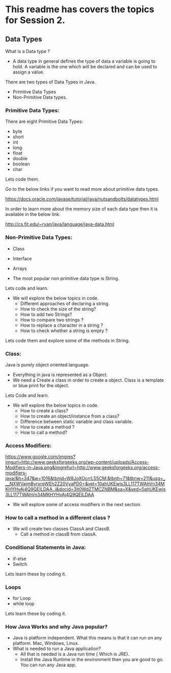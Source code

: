 # This readme has covers the topics for Session 2.

## Data Types

What is a Data type ?  

- A data type in general defines the type of data a variable is going to hold. A variable is the one which will be declared and can be used to assign a value.  

There are two types of Data Types in Java.  

- Primitive Data Types
- Non-Primitive Data types.

### Primitive Data Types:

There are eight Primitive Data Types:  

- byte
- short
- int
- long
- float
- double
- boolean
- char

Lets code them.

Go to the below links if you want to read more about primitive data types.

https://docs.oracle.com/javase/tutorial/java/nutsandbolts/datatypes.html

In order to learn more about the memory size of each data type then it is available in the below link.  

http://cs.fit.edu/~ryan/java/language/java-data.html

### Non-Primitive Data Types:  

- Class
- Interface
- Arrays

- The most popular non primitive data type is String.

Lets code and learn.
- We will explore the below topics in code.
  - Different approaches of declaring a string.
  - How to check the size of the string?
  - How to add two Strings?
  - How to compare two strings ?
  - How to replace a character in a string ?
  - How to check whether a string is empty ?

Lets code them and explore some of the methods in String.

### Class:
Java is purely object oriented language.  
- Everything in java is represented as a Object.
- We need a Create a class in order to create a object. Class is a template or blue print for the object.

Lets Code and learn.
- We will explore the below topics in code.
  - How to create a class?
  - How to create an object/instance from a class?
  - Difference between static variable and class variable.
  - How to create a method ?
  - How to call a method?

### Access Modifiers:

https://www.google.com/imgres?imgurl=http://www.geeksforgeeks.org/wp-content/uploads/Access-Modifiers-in-Java.png&imgrefurl=http://www.geeksforgeeks.org/access-modifiers-java/&h=347&w=1016&tbnid=W8JoXOcrrL55CM:&tbnh=71&tbnw=211&usg=___NXWVajmByrxrqWEh2Z20VyaPD0=&vet=10ahUKEwjs3LL117TWAhVn34MKHYHvAj4Q9QEILDAA..i&docid=3it0WdZTMCZNBM&sa=X&ved=0ahUKEwjs3LL117TWAhVn34MKHYHvAj4Q9QEILDAA

- We will explore some of access modifiers in the next section.

### How to call a method in a different class ?

- We will create two classes ClassA and ClassB.
  - Call a method in classB from classA.


### Conditional Statements in Java:
- if-else
- Switch

Lets learn these by coding it.

### Loops

- for Loop
- while loop

Lets learn these by coding it.

### How Java Works and why Java popular?

- Java is platform independent. What this means is that it can run on any platform. Mac, Windows, Linux.
- What is needed to run a Java application?
  - All that is needed is a Java run time ( Which is JRE).
  - Install the Java Runtime in the environment then you are good to go. You can run any Java app.
